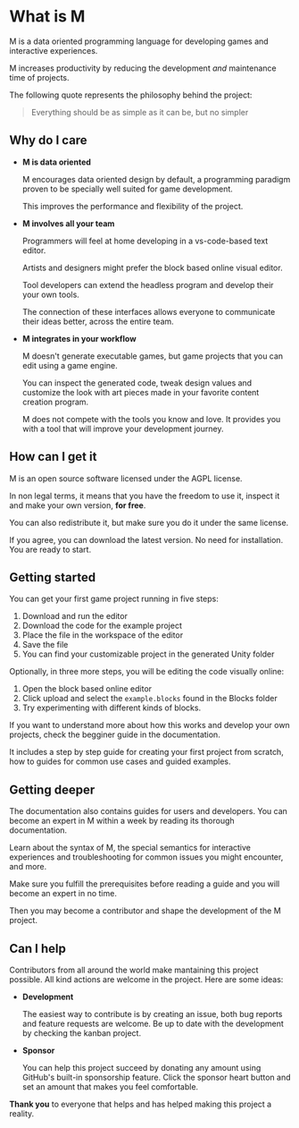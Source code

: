 # What is M

M is a data oriented programming language for developing games and interactive
experiences.

M increases productivity by reducing the development *and* maintenance time of
projects.

The following quote represents the philosophy behind the project:

> Everything should be as simple as it can be, but no simpler

## Why do I care

* **M is data oriented**

  M encourages data oriented design by default, a programming paradigm proven to
  be specially well suited for game development.

  This improves the performance and flexibility of the project.

* **M involves all your team**

  Programmers will feel at home developing in a vs-code-based text editor.

  Artists and designers might prefer the block based online visual editor.

  Tool developers can extend the headless program and develop their your own
  tools.

  The connection of these interfaces allows everyone to communicate their ideas
  better, across the entire team.

* **M integrates in your workflow**

  M doesn't generate executable games, but game projects that you can edit using
  a game engine.

  You can inspect the generated code, tweak design values and customize the look
  with art pieces made in your favorite content creation program.

  M does not compete with the tools you know and love. It provides you with a
  tool that will improve your development journey.

## How can I get it

M is an open source software licensed under the AGPL license.

In non legal terms, it means that you have the freedom to use it, inspect it and make your own version, **for free**.

You can also redistribute it, but make sure you do it under the same license.

If you agree, you can download the latest version. No need for installation.
You are ready to start.

## Getting started

You can get your first game project running in five steps:

1. Download and run the editor
2. Download the code for the example project
3. Place the file in the workspace of the editor
4. Save the file
5. You can find your customizable project in the generated Unity folder

Optionally, in three more steps, you will be editing the code visually online:

1. Open the block based online editor
2. Click upload and select the `example.blocks` found in the Blocks folder
3. Try experimenting with different kinds of blocks.

If you want to understand more about how this works and develop your own
projects, check the begginer guide in the documentation.

It includes a step by step guide for creating your first project from scratch,
how to guides for common use cases and guided examples.

## Getting deeper

The documentation also contains guides for users and developers. You can become
an expert in M within a week by reading its thorough documentation.

Learn about the syntax of M, the special semantics for interactive experiences
and troubleshooting for common issues you might encounter, and more.

Make sure you fulfill the prerequisites before reading a guide and you will
become an expert in no time.

Then you may become a contributor and shape the development of the M project.

## Can I help

Contributors from all around the world make mantaining this project possible.
All kind actions are welcome in the project. Here are some ideas:

* **Development**

  The easiest way to contribute is by creating an issue, both
  bug reports and feature requests are welcome. Be up to date with the
  development by checking the kanban project.

* **Sponsor**

  You can help this project succeed by donating any amount using GitHub's
  built-in sponsorship feature. Click the sponsor heart button and set an
  amount that makes you feel comfortable.

**Thank you** to everyone that helps and has helped making this project a
reality.
